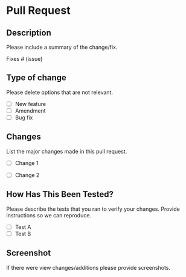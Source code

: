 # Pull Request

## Description

Please include a summary of the change/fix.

Fixes # (issue)

## Type of change

Please delete options that are not relevant.

- [ ] New feature
- [ ] Amendment
- [ ] Bug fix

## Changes

List the major changes made in this pull request.

- [ ] Change 1
- [ ] Change 2


## How Has This Been Tested?

Please describe the tests that you ran to verify your changes. Provide instructions so we can reproduce. 

- [ ] Test A
- [ ] Test B

 ## Screenshot

 If there were view changes/additions please provide screenshots.
